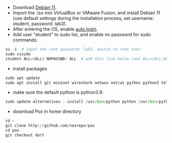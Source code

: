 - Download [Debian 11](https://cdimage.debian.org/debian-cd/current/amd64/iso-cd/debian-11.6.0-amd64-netinst.iso).
- Import the .iso into VirtualBox or VMware Fusion, and install Debian 11 (use default settings during the installation process, set username: student, password: lab3).
- After entering the OS, enable [auto login](https://help.ubuntu.com/stable/ubuntu-help/user-autologin.html.en).
- Add user “student” to sudo list, and enable no password for sudo commands:
```python
su -i  # input the root password: lab3, switch to root user
sudo visudo
student ALL=(ALL) NOPASSWD: ALL  # add this line below root ALL=(ALL:ALL) ALL
```
- install packages
```python
sudo apt update
sudo apt install git mininet wireshark netwox netcat python python3 telnetd telnet libreoffice xterm -y
```
- make sure the default python is python3.9:
```python
sudo update-alternatives --install /usr/bin/python python /usr/bin/python3.9 1
```
- download Pox in home directory
```python
cd ~
git clone http://github.com/noxrepo/pox
cd pox
git checkout dart
```
